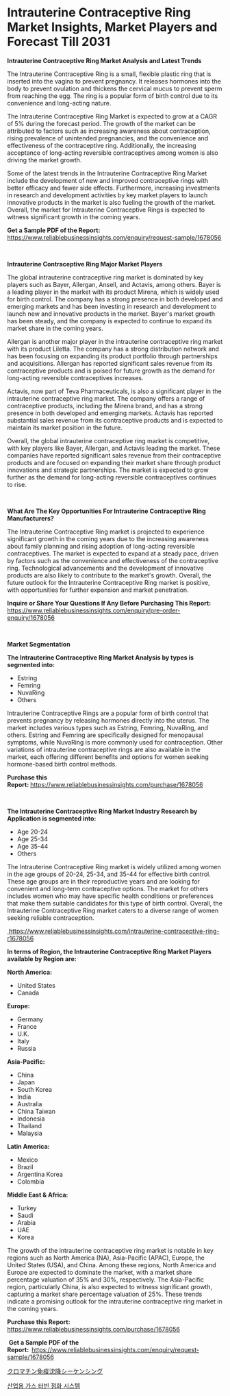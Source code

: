 <p><h1>Intrauterine Contraceptive Ring Market Insights, Market Players and Forecast Till 2031</h1></p><p><strong>Intrauterine Contraceptive Ring Market Analysis and Latest Trends</strong></p>
<p><p>The Intrauterine Contraceptive Ring is a small, flexible plastic ring that is inserted into the vagina to prevent pregnancy. It releases hormones into the body to prevent ovulation and thickens the cervical mucus to prevent sperm from reaching the egg. The ring is a popular form of birth control due to its convenience and long-acting nature.</p><p>The Intrauterine Contraceptive Ring Market is expected to grow at a CAGR of 5% during the forecast period. The growth of the market can be attributed to factors such as increasing awareness about contraception, rising prevalence of unintended pregnancies, and the convenience and effectiveness of the contraceptive ring. Additionally, the increasing acceptance of long-acting reversible contraceptives among women is also driving the market growth.</p><p>Some of the latest trends in the Intrauterine Contraceptive Ring Market include the development of new and improved contraceptive rings with better efficacy and fewer side effects. Furthermore, increasing investments in research and development activities by key market players to launch innovative products in the market is also fueling the growth of the market. Overall, the market for Intrauterine Contraceptive Rings is expected to witness significant growth in the coming years.</p></p>
<p><strong>Get a Sample PDF of the Report:&nbsp;</strong> <a href="https://www.reliablebusinessinsights.com/enquiry/request-sample/1678056">https://www.reliablebusinessinsights.com/enquiry/request-sample/1678056</a></p>
<p>&nbsp;</p>
<p><strong>Intrauterine Contraceptive Ring Major Market Players</strong></p>
<p><p>The global intrauterine contraceptive ring market is dominated by key players such as Bayer, Allergan, Ansell, and Actavis, among others. Bayer is a leading player in the market with its product Mirena, which is widely used for birth control. The company has a strong presence in both developed and emerging markets and has been investing in research and development to launch new and innovative products in the market. Bayer's market growth has been steady, and the company is expected to continue to expand its market share in the coming years.</p><p>Allergan is another major player in the intrauterine contraceptive ring market with its product Liletta. The company has a strong distribution network and has been focusing on expanding its product portfolio through partnerships and acquisitions. Allergan has reported significant sales revenue from its contraceptive products and is poised for future growth as the demand for long-acting reversible contraceptives increases.</p><p>Actavis, now part of Teva Pharmaceuticals, is also a significant player in the intrauterine contraceptive ring market. The company offers a range of contraceptive products, including the Mirena brand, and has a strong presence in both developed and emerging markets. Actavis has reported substantial sales revenue from its contraceptive products and is expected to maintain its market position in the future.</p><p>Overall, the global intrauterine contraceptive ring market is competitive, with key players like Bayer, Allergan, and Actavis leading the market. These companies have reported significant sales revenue from their contraceptive products and are focused on expanding their market share through product innovations and strategic partnerships. The market is expected to grow further as the demand for long-acting reversible contraceptives continues to rise.</p></p>
<p>&nbsp;</p>
<p><strong>What Are The Key Opportunities For Intrauterine Contraceptive Ring Manufacturers?</strong></p>
<p><p>The Intrauterine Contraceptive Ring market is projected to experience significant growth in the coming years due to the increasing awareness about family planning and rising adoption of long-acting reversible contraceptives. The market is expected to expand at a steady pace, driven by factors such as the convenience and effectiveness of the contraceptive ring. Technological advancements and the development of innovative products are also likely to contribute to the market's growth. Overall, the future outlook for the Intrauterine Contraceptive Ring market is positive, with opportunities for further expansion and market penetration.</p></p>
<p><strong>Inquire or Share Your Questions If Any Before Purchasing This Report:</strong> <a href="https://www.reliablebusinessinsights.com/enquiry/pre-order-enquiry/1678056">https://www.reliablebusinessinsights.com/enquiry/pre-order-enquiry/1678056</a></p>
<p>&nbsp;</p>
<p><strong>Market Segmentation</strong></p>
<p><strong>The Intrauterine Contraceptive Ring Market Analysis by types is segmented into:</strong></p>
<p><ul><li>Estring</li><li>Femring</li><li>NuvaRing</li><li>Others</li></ul></p>
<p><p>Intrauterine Contraceptive Rings are a popular form of birth control that prevents pregnancy by releasing hormones directly into the uterus. The market includes various types such as Estring, Femring, NuvaRing, and others. Estring and Femring are specifically designed for menopausal symptoms, while NuvaRing is more commonly used for contraception. Other variations of intrauterine contraceptive rings are also available in the market, each offering different benefits and options for women seeking hormone-based birth control methods.</p></p>
<p><strong>Purchase this Report:&nbsp;</strong><a href="https://www.reliablebusinessinsights.com/purchase/1678056">https://www.reliablebusinessinsights.com/purchase/1678056</a></p>
<p>&nbsp;</p>
<p><strong>The Intrauterine Contraceptive Ring Market Industry Research by Application is segmented into:</strong></p>
<p><ul><li>Age 20-24</li><li>Age 25-34</li><li>Age 35-44</li><li>Others</li></ul></p>
<p><p>The Intrauterine Contraceptive Ring market is widely utilized among women in the age groups of 20-24, 25-34, and 35-44 for effective birth control. These age groups are in their reproductive years and are looking for convenient and long-term contraceptive options. The market for others includes women who may have specific health conditions or preferences that make them suitable candidates for this type of birth control. Overall, the Intrauterine Contraceptive Ring market caters to a diverse range of women seeking reliable contraception.</p></p>
<p><a href="https://www.reliablebusinessinsights.com/intrauterine-contraceptive-ring-r1678056">&nbsp;https://www.reliablebusinessinsights.com/intrauterine-contraceptive-ring-r1678056</a></p>
<p><strong>In terms of Region, the Intrauterine Contraceptive Ring Market Players available by Region are:</strong></p>
<p>
    <p> <strong> North America: </strong>
        <ul>
            <li>United States</li>
            <li>Canada</li>
        </ul>
        </p> 
    <p> <strong> Europe: </strong>
        <ul>
            <li>Germany</li>
            <li>France</li>
            <li>U.K.</li>
            <li>Italy</li>
            <li>Russia</li>
        </ul>
        </p> 
    <p> <strong> Asia-Pacific: </strong>
        <ul>
            <li>China</li>
            <li>Japan</li>
            <li>South Korea</li>
            <li>India</li>
            <li>Australia</li>
            <li>China Taiwan</li>
            <li>Indonesia</li>
            <li>Thailand</li>
            <li>Malaysia</li>
        </ul>
        </p> 
    <p> <strong> Latin America: </strong>
        <ul>
            <li>Mexico</li>
            <li>Brazil</li>
            <li>Argentina Korea</li>
            <li>Colombia</li>
        </ul>
        </p> 
    <p> <strong> Middle East & Africa: </strong>
        <ul>
            <li>Turkey</li>
            <li>Saudi</li>
            <li>Arabia</li>
            <li>UAE</li>
            <li>Korea</li>
        </ul>
    </p>
    </p>
<p><p>The growth of the intrauterine contraceptive ring market is notable in key regions such as North America (NA), Asia-Pacific (APAC), Europe, the United States (USA), and China. Among these regions, North America and Europe are expected to dominate the market, with a market share percentage valuation of 35% and 30%, respectively. The Asia-Pacific region, particularly China, is also expected to witness significant growth, capturing a market share percentage valuation of 25%. These trends indicate a promising outlook for the intrauterine contraceptive ring market in the coming years.</p></p>
<p><strong>Purchase this Report: </strong><a href="https://www.reliablebusinessinsights.com/purchase/1678056">https://www.reliablebusinessinsights.com/purchase/1678056</a></p>
<p>&nbsp;<strong>Get a Sample PDF of the Report:&nbsp;&nbsp;</strong><a href="https://www.reliablebusinessinsights.com/enquiry/request-sample/1678056">https://www.reliablebusinessinsights.com/enquiry/request-sample/1678056</a></p>
<p><strong></strong></p>
<p><p><a href="https://github.com/avbqbctihcbe2/Market-Research-Report-List-3/blob/main/8309465182560.md">クロマチン免疫沈降シーケンシング</a></p><p><a href="https://github.com/hzumrdvas204296/Market-Research-Report-List-3/blob/main/3702389185368.md">산업용 가스 터빈 점화 시스템</a></p></p>